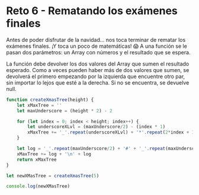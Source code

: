 # Reto 6 - Rematando los exámenes finales

Antes de poder disfrutar de la navidad... nos toca terminar de rematar los exámenes finales. ¡Y toca un poco de matemáticas! 😱
A una función se le pasan dos parámetros: un Array con números y el resultado que se espera.

La función debe devolver los dos valores del Array que sumen el resultado esperado. Como a veces pueden haber más de dos valores que sumen, se devolverá el primero empezando por la izquierda que encuentre otro par, sin importar lo lejos que esté a la derecha.
Si no se encuentra, se devuelve null.

```jsx harmony
function createXmasTree(height) {
    let xMaxTree = ''
    let maxUnderscore = (height * 2) - 2

    for (let index = 0; index < height; index++) {
        let underscoreXLvl = (maxUnderscore/2) - (index * 1)
        xMaxTree += '_'.repeat(underscoreXLvl) + '*'.repeat(2*index + 1) + '_'.repeat(underscoreXLvl) + '\n'
    }

    let log = '_'.repeat(maxUnderscore/2) + '#' + '_'.repeat(maxUnderscore/2)
    xMaxTree += log + '\n' + log
    return xMaxTree
}

let newXMasTree = createXmasTree(5)

console.log(newXMasTree)
```